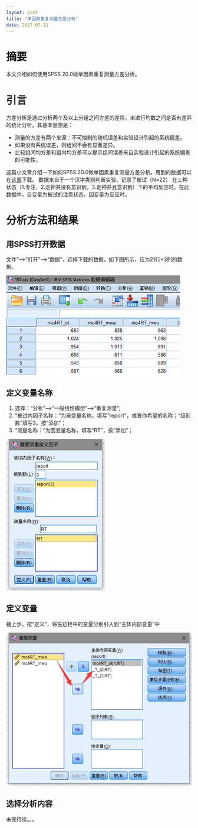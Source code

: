 ```yaml
---
layout: post
title: "单因素重复测量方差分析"
date: 2017-07-11
---
```


# 摘要
本文介绍如何使用SPSS 20.0做单因素重复测量方差分析。

# 引言
方差分析是通过分析两个及以上分组之间方差的差异，来进行均数之间是否有差异的统计分析。其基本思想是：
- 测量的方差有两个来源：不可控制的随机误差和实验设计引起的系统偏差。
- 如果没有系统误差，则组间不会有显著差异。
- 比较组间均方差和组内均方差可以提示组间误差来自实验设计引起的系统偏差的可能性。  

这篇小文章介绍一下如何SPSS 20.0做单因素重复测量方差分析。用到的数据可以在[这里](/img/poster_ANOVA/RT.sav)下载。
数据来自于一个汉字类别判断实验，记录了被试（N=22） 在三种状态（1.专注，2.走神并没有意识到，3.走神并且意识到）下的平均反应时。在此数据中，自变量为被试的注意状态，因变量为反应时。

# 分析方法和结果
## 用SPSS打开数据
文件”-->"打开"-->“数据”，选择下载的数据，如下图所示，应为21行×3列的数据。  

![打开数据](/img/poster_ANOVA/data.png)
## 定义变量名称
1. 选择：“分析”-->“一般线性模型”-->“重复测量”;
2. “被试内因子名称：”为自变量名称，填写“report”，或者你希望的名称；“级别数”填写3，按“添加”；
3. “测量名称：”为因变量名称，填写“RT”，按“添加”；  

![定义变量名称](/img/poster_ANOVA/variable_name.png)
## 定义变量
接上步，按“定义”，将左边栏中的变量分别引入到“主体内部变量”中  

![定义变量](/img/poster_ANOVA/define_variable.png)
## 选择分析内容


未完待续。。。
